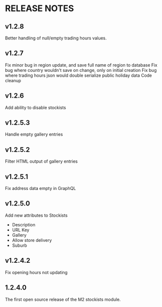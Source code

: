 # RELEASE NOTES

## v1.2.8
Better handling of null/empty trading hours values.

## v1.2.7

Fix minor bug in region update, and save full name of region to database
Fix bug where country wouldn't save on change, only on initial creation
Fix bug where trading hours json would double serialize public holiday data
Code cleanup

## v1.2.6

Add ability to disable stockists

## v1.2.5.3

Handle empty gallery entries

## v1.2.5.2

Filter HTML output of gallery entries

## v1.2.5.1

Fix address data empty in GraphQL

## v1.2.5.0

Add new attributes to Stockists

- Description
- URL Key
- Gallery
- Allow store delivery
- Suburb

## v1.2.4.2

Fix opening hours not updating

## 1.2.4.0

The first open source release of the M2 stockists module.
